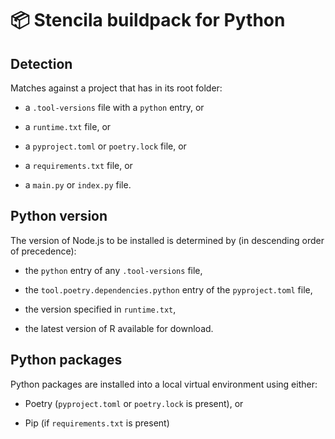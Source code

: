 # 📦 Stencila buildpack for Python

## Detection

Matches against a project that has in its root folder:

  - a `.tool-versions` file with a `python` entry, or

  - a `runtime.txt` file, or

  - a `pyproject.toml` or `poetry.lock` file, or

  - a `requirements.txt` file, or

  - a `main.py` or `index.py` file.

## Python version

The version of Node.js to be installed is determined by (in descending order of precedence):

  - the `python` entry of any `.tool-versions` file,

  - the `tool.poetry.dependencies.python` entry of the `pyproject.toml` file,

  - the version specified in `runtime.txt`,

  - the latest version of R available for download.

## Python packages

Python packages are installed into a local virtual environment using either:

  - Poetry (`pyproject.toml` or `poetry.lock` is present), or 

  - Pip (if `requirements.txt` is present)
